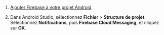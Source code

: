 1. [Ajouter Firebase à votre projet Android](https://firebase.google.com/docs/android/setup)

2. Dans Android Studio, sélectionnez **Fichier** > **Structure de projet**. Sélectionnez **Notifications**, puis **Firebase Cloud Messaging**, et cliquez sur **OK**.
